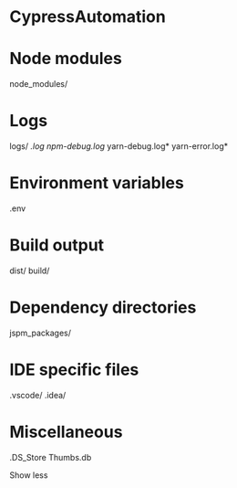 # CypressAutomation

# Node modules
node_modules/

# Logs
logs/
*.log
npm-debug.log*
yarn-debug.log*
yarn-error.log*

# Environment variables
.env

# Build output
dist/
build/

# Dependency directories
jspm_packages/

# IDE specific files
.vscode/
.idea/

# Miscellaneous
.DS_Store
Thumbs.db


Show less
